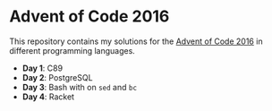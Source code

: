 # Advent of Code 2016
This repository contains my solutions for the [Advent of Code 2016](http://adventofcode.com/) in different programming languages.

* **Day 1**: C89
* **Day 2**: PostgreSQL
* **Day 3**: Bash with on `sed` and `bc`
* **Day 4**: Racket
